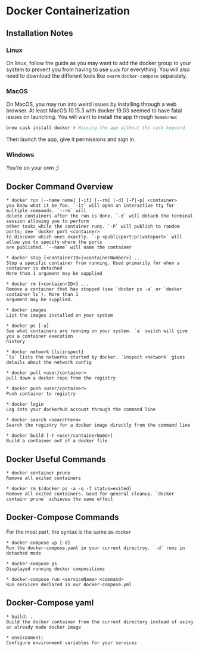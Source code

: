 # Docker Containerization

## Installation Notes

### Linux
On linux, follow the guide as you may want to add the docker group to your system to prevent
you from having to use `sudo` for everything. You will also need to download the different tools
like `swarm` `docker-compose` separately.

### MacOS
On MacOS, you may run into weird issues by installing through a web browser. At least MacOS 10.15.3
with docker 19.03 seemed to have fatal issues on launching. You will want to install the app
through `homebrew`:

```bash
brew cask install docker # Missing the app without the cask keyword
```

Then launch the app, give it permissions and sign in.

### Windows
You're on your own ;)

## Docker Command Overview

    * docker run [--name name] [-it] [--rm] [-d] [-P|-p] <container>
    you know what it be foo. `-it` will open an interactive tty for multiple commands. `--rm` will
    delete containers after the run is done. `-d` will detach the terminal session allowing you to perform
    other tasks while the container runs. `-P` will publish to random ports; see `docker port <container>` 
    to discover which ones exactly. `-p <publicport:privateport>` will allow you to specify where the ports
    are published. `--name` will name the container

    * docker stop {<containerID>|<containerNumber>} ...
    Stop a specific container from running. Used primarily for when a container is detached
    More than 1 argument may be supplied

    * docker rm {<contaienrID>} ...
    Remove a container that has stopped (see `docker ps -a` or `docker container ls`). More than 1
    argument may be supplied.

    * docker images
    List the images installed on your system

    * docker ps [-a]
    See what containers are running on your system. `a` switch will give you a container execution
    history

    * docker network [ls|inspect]
    `ls` lists the networks started by docker. `inspect <network` gives details about the network config

    * docker pull <user/container>
    pull down a docker repo from the registry

    * docker push <user/container>
    Push container to registry

    * docker login
    Log into your dockerhub account through the command line

    * docker search <searchterm>
    Search the registry for a docker image directly from the command line

    * docker build [-t <user/containerName>]
    Build a container out of a docker file

## Docker Useful Commands

    * docker container prune
    Remove all exited containers

    * docker rm $(docker ps -a -q -f status=exited)
    Remove all exited containers. Good for general cleanup. `docker containr prune` achieves the same effect

## Docker-Compose Commands
For the most part, the syntax is the same as `docker`

    * docker-compose up [-d]
    Run the docker-compose.yaml in your current directroy. `-d` runs in detached mode

    * docker-compose ps
    Displayed running docker compositions

    * docker-compose run <serviceName> <command>
    Run services declared in our docker-compose.yml

## Docker-Compose yaml

    * build: .
    Build the docker container from the current directory instead of using an already made docker image

    * environment:
    Configure environment variables for your services


    







